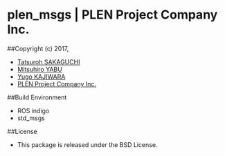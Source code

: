 plen_msgs | PLEN Project Company Inc.
================================================================================
##Copyright (c) 2017,
- [Tatsuroh SAKAGUCHI](https://github.com/Tacha-S)
- [Mitsuhiro YABU](https://github.com/MitsuhiroYabu)
- [Yugo KAJIWARA](https://github.com/musubi05)
- [PLEN Project Company Inc.](https://plen.jp)

##Build Environment
- ROS indigo
- std_msgs 

##License
- This package is released under the BSD License.